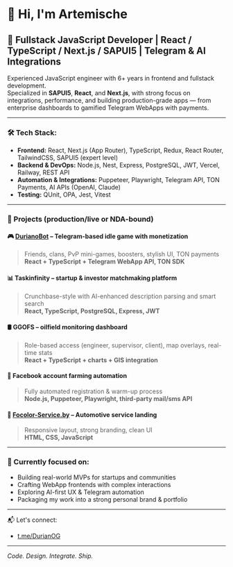 # 👋 Hi, I'm Artemische

## 🧠 Fullstack JavaScript Developer | React / TypeScript / Next.js / SAPUI5 | Telegram & AI Integrations

Experienced JavaScript engineer with 6+ years in frontend and fullstack development.  
Specialized in **SAPUI5**, **React**, and **Next.js**, with strong focus on integrations, performance, and building production-grade apps — from enterprise dashboards to gamified Telegram WebApps with payments.

---

### 🛠️ Tech Stack:

- **Frontend:** React, Next.js (App Router), TypeScript, Redux, React Router, TailwindCSS, SAPUI5 (expert level)
- **Backend & DevOps:** Node.js, Nest, Express, PostgreSQL, JWT, Vercel, Railway, REST API
- **Automation & Integrations:** Puppeteer, Playwright, Telegram API, TON Payments, AI APIs (OpenAI, Claude)
- **Testing:** QUnit, OPA, Jest, Vitest

---

### 📌 Projects (production/live or NDA-bound)

#### 🎮 [DurianoBot](https://t.me/DurianoBot) – Telegram-based idle game with monetization  
> Friends, clans, PvP mini-games, boosters, stylish UI, TON payments  
> **React + TypeScript + Telegram WebApp API, TON SDK**

#### 📊 Taskinfinity – startup & investor matchmaking platform  
> Crunchbase-style with AI-enhanced description parsing and smart search  
> **React, TypeScript, PostgreSQL, Express, JWT**

#### 🛢 GGOFS – oilfield monitoring dashboard  
> Role-based access (engineer, supervisor, client), map overlays, real-time stats  
> **React + TypeScript + charts + GIS integration**

#### 🤖 Facebook account farming automation  
> Fully automated registration & warm-up process  
> **Node.js, Puppeteer, Playwright, third-party mail/sms API**

#### 🧰 [Focolor-Service.by](https://focolor-service.by/) – Automotive service landing  
> Responsive layout, strong branding, clean UI  
> **HTML, CSS, JavaScript**

---

### 🧭 Currently focused on:

- Building real-world MVPs for startups and communities  
- Crafting WebApp frontends with complex interactions  
- Exploring AI-first UX & Telegram automation  
- Packaging my work into a strong personal brand & portfolio

---

📬 Let's connect:  
- [t.me/DurianOG](https://t.me/DurianOG)  

---

*Code. Design. Integrate. Ship.*
